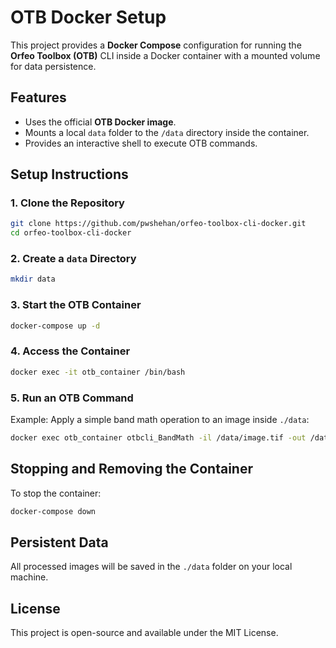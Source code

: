 # OTB Docker Setup

This project provides a **Docker Compose** configuration for running the **Orfeo Toolbox (OTB)** CLI inside a Docker container with a mounted volume for data persistence.

## Features

- Uses the official **OTB Docker image**.
- Mounts a local `data` folder to the `/data` directory inside the container.
- Provides an interactive shell to execute OTB commands.

## Setup Instructions

### 1. Clone the Repository

```sh
git clone https://github.com/pwshehan/orfeo-toolbox-cli-docker.git
cd orfeo-toolbox-cli-docker
```

### 2. Create a `data` Directory

```sh
mkdir data
```

### 3. Start the OTB Container

```sh
docker-compose up -d
```

### 4. Access the Container

```sh
docker exec -it otb_container /bin/bash
```

### 5. Run an OTB Command

Example: Apply a simple band math operation to an image inside `./data`:

```sh
docker exec otb_container otbcli_BandMath -il /data/image.tif -out /data/result.tif -exp "im1b1 * 2"
```

## Stopping and Removing the Container

To stop the container:

```sh
docker-compose down
```

## Persistent Data

All processed images will be saved in the `./data` folder on your local machine.

## License

This project is open-source and available under the MIT License.
